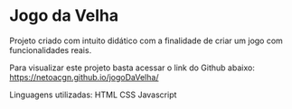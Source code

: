 
# Jogo da Velha
Projeto criado com intuito didático com a finalidade de criar um jogo com funcionalidades reais.

Para visualizar este projeto basta acessar o link do Github abaixo:<br>
https://netoacgn.github.io/jogoDaVelha/


Linguagens utilizadas:
HTML
CSS
Javascript

